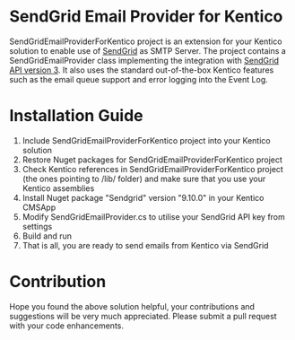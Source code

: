 # SendGrid Email Provider for Kentico
SendGridEmailProviderForKentico project is an extension for your Kentico solution to enable use of [SendGrid](https://sendgrid.com/) as SMTP Server. The project contains a SendGridEmailProvider class implementing the integration with [SendGrid API version 3](https://sendgrid.com/docs/API_Reference/api_v3.html). It also uses the standard out-of-the-box Kentico features such as the email queue support and error logging into the Event Log.

# Installation Guide
1. Include SendGridEmailProviderForKentico project into your Kentico solution
1. Restore Nuget packages for SendGridEmailProviderForKentico project
1. Check Kentico references in SendGridEmailProviderForKentico project (the ones pointing to /lib/ folder) and make sure that you use your Kentico assemblies 
1. Install Nuget package "Sendgrid" version "9.10.0" in your Kentico CMSApp
1. Modify SendGridEmailProvider.cs to utilise your SendGrid API key from settings
1. Build and run
1. That is all, you are ready to send emails from Kentico via SendGrid

# Contribution
Hope you found the above solution helpful, your contributions and suggestions will be very much appreciated. Please submit a pull request with your code enhancements.
